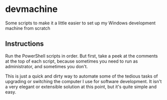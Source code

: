 # devmachine
Some scripts to make it a little easier to set up my Windows development machine from scratch

## Instructions

Run the PowerShell scripts in order. But first, take a peek at the comments at the top of each script, because sometimes you need to run as administrator, and sometimes you don't.

This is just a quick and dirty way to automate some of the tedious tasks of upgrading or switching the computer I use for software development. It isn't a very elegant or extensible solution at this point, but it's quite simple and easy.
